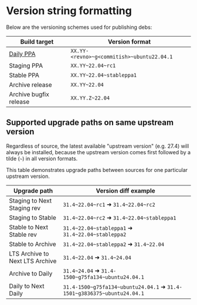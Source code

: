 # Version string formatting

Below are the versioning schemes used for publishing debs:

| Build target                                                                      | Version format                             |
| --------------------------------------------------------------------------------- | ------------------------------------------ |
| [Daily PPA](https://code.launchpad.net/~canonical-server/+recipe/ua-client-daily) | `XX.YY-<revno>~g<commitish>~ubuntu22.04.1` |
| Staging PPA                                                                       | `XX.YY~22.04~rc1`                        |
| Stable PPA                                                                        | `XX.YY~22.04~stableppa1`                 |
| Archive release                                                                   | `XX.YY~22.04`                            |
| Archive bugfix release                                                            | `XX.YY.Z~22.04`                          |

## Supported upgrade paths on same upstream version

Regardless of source, the latest available "upstream version" (e.g. 27.4) will
always be installed, because the upstream version comes first followed by a
tilde (`~`) in all version formats.

This table demonstrates upgrade paths between sources for one particular
upstream version.

| Upgrade path                    | Version diff example                                                    |
| ------------------------------- | ----------------------------------------------------------------------- |
| Staging to Next Staging rev     | `31.4~22.04~rc1` ➜ `31.4~22.04~rc2`                                 |
| Staging to Stable               | `31.4~22.04~rc2` ➜ `31.4~22.04~stableppa1`                          |
| Stable to Next Stable rev       | `31.4~22.04~stableppa1` ➜ `31.4~22.04~stableppa2`                   |
| Stable to Archive               | `31.4~22.04~stableppa2` ➜ `31.4~22.04`                              |
| LTS Archive to Next LTS Archive | `31.4~22.04` ➜ `31.4~24.04`                                         |
| Archive to Daily                | `31.4~24.04` ➜ `31.4-1500~g75fa134~ubuntu24.04.1`                     |
| Daily to Next Daily             | `31.4-1500~g75fa134~ubuntu24.04.1` ➜ `31.4-1501~g3836375~ubuntu24.04.1` |
